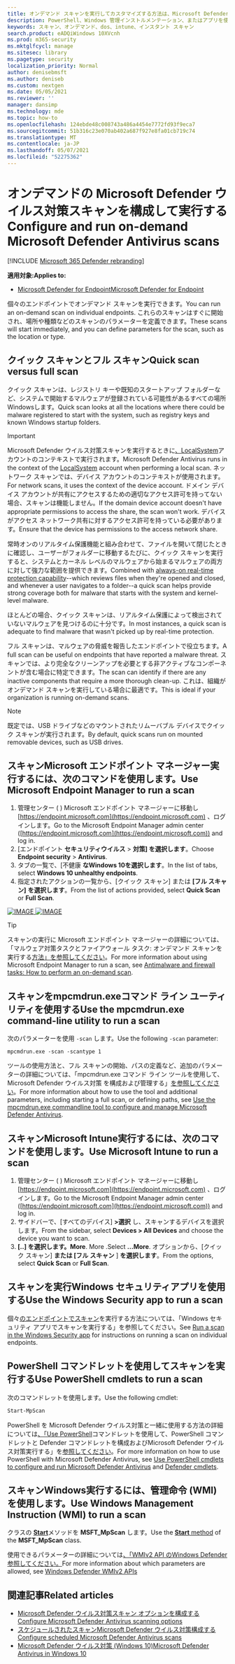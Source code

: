 ```yaml
---
title: オンデマンド スキャンを実行してカスタマイズする方法は、Microsoft Defender ウイルス対策
description: PowerShell、Windows 管理インストルメンテーション、またはアプリを使用してエンドポイントで個別にオンデマンド スキャンを実行Windows セキュリティする
keywords: スキャン、オンデマンド、dos、intune、インスタント スキャン
search.product: eADQiWindows 10XVcnh
ms.prod: m365-security
ms.mktglfcycl: manage
ms.sitesec: library
ms.pagetype: security
localization_priority: Normal
author: denisebmsft
ms.author: deniseb
ms.custom: nextgen
ms.date: 05/05/2021
ms.reviewer: ''
manager: dansimp
ms.technology: mde
ms.topic: how-to
ms.openlocfilehash: 124ebde48c008743a486a4454e7772fd93f9eca7
ms.sourcegitcommit: 51b316c23e070ab402a687f927e8fa01cb719c74
ms.translationtype: MT
ms.contentlocale: ja-JP
ms.lasthandoff: 05/07/2021
ms.locfileid: "52275362"
---
```

# <a name="configure-and-run-on-demand-microsoft-defender-antivirus-scans"></a><span data-ttu-id="e2326-104">オンデマンドの Microsoft Defender ウイルス対策スキャンを構成して実行する</span><span class="sxs-lookup"><span data-stu-id="e2326-104">Configure and run on-demand Microsoft Defender Antivirus scans</span></span>

[!INCLUDE [Microsoft 365 Defender rebranding](../../includes/microsoft-defender.md)]

<span data-ttu-id="e2326-105">**適用対象:**</span><span class="sxs-lookup"><span data-stu-id="e2326-105">**Applies to:**</span></span>

- [<span data-ttu-id="e2326-106">Microsoft Defender for Endpoint</span><span class="sxs-lookup"><span data-stu-id="e2326-106">Microsoft Defender for Endpoint</span></span>](/microsoft-365/security/defender-endpoint/)

<span data-ttu-id="e2326-107">個々のエンドポイントでオンデマンド スキャンを実行できます。</span><span class="sxs-lookup"><span data-stu-id="e2326-107">You can run an on-demand scan on individual endpoints.</span></span> <span data-ttu-id="e2326-108">これらのスキャンはすぐに開始され、場所や種類などのスキャンのパラメーターを定義できます。</span><span class="sxs-lookup"><span data-stu-id="e2326-108">These scans will start immediately, and you can define parameters for the scan, such as the location or type.</span></span>

## <a name="quick-scan-versus-full-scan"></a><span data-ttu-id="e2326-109">クイック スキャンとフル スキャン</span><span class="sxs-lookup"><span data-stu-id="e2326-109">Quick scan versus full scan</span></span>

<span data-ttu-id="e2326-110">クイック スキャンは、レジストリ キーや既知のスタートアップ フォルダーなど、システムで開始するマルウェアが登録されている可能性があるすべての場所Windowsします。</span><span class="sxs-lookup"><span data-stu-id="e2326-110">Quick scan looks at all the locations where there could be malware registered to start with the system, such as registry keys and known Windows startup folders.</span></span>

> [!IMPORTANT]
> <span data-ttu-id="e2326-111">Microsoft Defender ウイルス対策スキャンを実行するときに[、LocalSystem](/windows/win32/services/localsystem-account)アカウントのコンテキストで実行されます。</span><span class="sxs-lookup"><span data-stu-id="e2326-111">Microsoft Defender Antivirus runs in the context of the [LocalSystem](/windows/win32/services/localsystem-account) account when performing a local scan.</span></span> <span data-ttu-id="e2326-112">ネットワーク スキャンでは、デバイス アカウントのコンテキストが使用されます。</span><span class="sxs-lookup"><span data-stu-id="e2326-112">For network scans, it uses the context of the device account.</span></span> <span data-ttu-id="e2326-113">ドメイン デバイス アカウントが共有にアクセスするための適切なアクセス許可を持ってない場合、スキャンは機能しません。</span><span class="sxs-lookup"><span data-stu-id="e2326-113">If the domain device account doesn't have appropriate permissions to access the share, the scan won't work.</span></span> <span data-ttu-id="e2326-114">デバイスがアクセス ネットワーク共有に対するアクセス許可を持っている必要があります。</span><span class="sxs-lookup"><span data-stu-id="e2326-114">Ensure that the device has permissions to the access network share.</span></span>

<span data-ttu-id="e2326-115">常時オン[](configure-real-time-protection-microsoft-defender-antivirus.md)のリアルタイム保護機能と組み合わせて、ファイルを開いて閉じたときに確認し、ユーザーがフォルダーに移動するたびに、クイック スキャンを実行すると、システムとカーネル レベルのマルウェアから始まるマルウェアの両方に対して強力な範囲を提供できます。</span><span class="sxs-lookup"><span data-stu-id="e2326-115">Combined with [always-on real-time protection capability](configure-real-time-protection-microsoft-defender-antivirus.md)--which reviews files when they're opened and closed, and whenever a user navigates to a folder--a quick scan helps provide strong coverage both for malware that starts with the system and kernel-level malware.</span></span>  

<span data-ttu-id="e2326-116">ほとんどの場合、クイック スキャンは、リアルタイム保護によって検出されていないマルウェアを見つけるのに十分です。</span><span class="sxs-lookup"><span data-stu-id="e2326-116">In most instances, a quick scan is adequate to find malware that wasn't picked up by real-time protection.</span></span>

<span data-ttu-id="e2326-117">フル スキャンは、マルウェアの脅威を報告したエンドポイントで役立ちます。</span><span class="sxs-lookup"><span data-stu-id="e2326-117">A full scan can be useful on endpoints that have reported a malware threat.</span></span> <span data-ttu-id="e2326-118">スキャンでは、より完全なクリーンアップを必要とする非アクティブなコンポーネントが含む場合に特定できます。</span><span class="sxs-lookup"><span data-stu-id="e2326-118">The scan can identify if there are any inactive components that require a more thorough clean-up.</span></span> <span data-ttu-id="e2326-119">これは、組織がオンデマンド スキャンを実行している場合に最適です。</span><span class="sxs-lookup"><span data-stu-id="e2326-119">This is  ideal if your organization is running on-demand scans.</span></span>

> [!NOTE]
> <span data-ttu-id="e2326-120">既定では、USB ドライブなどのマウントされたリムーバブル デバイスでクイック スキャンが実行されます。</span><span class="sxs-lookup"><span data-stu-id="e2326-120">By default, quick scans run on mounted removable devices, such as USB drives.</span></span>

## <a name="use-microsoft-endpoint-manager-to-run-a-scan"></a><span data-ttu-id="e2326-121">スキャンMicrosoft エンドポイント マネージャー実行するには、次のコマンドを使用します。</span><span class="sxs-lookup"><span data-stu-id="e2326-121">Use Microsoft Endpoint Manager to run a scan</span></span>

1. <span data-ttu-id="e2326-122">管理センター ( ) Microsoft エンドポイント マネージャーに移動し [https://endpoint.microsoft.com](https://endpoint.microsoft.com) 、ログインします。</span><span class="sxs-lookup"><span data-stu-id="e2326-122">Go to the Microsoft Endpoint Manager admin center ([https://endpoint.microsoft.com](https://endpoint.microsoft.com)) and log in.</span></span>
2. <span data-ttu-id="e2326-123">[エンドポイント **セキュリティウイルス**  >  **対策] を選択します**。</span><span class="sxs-lookup"><span data-stu-id="e2326-123">Choose **Endpoint security** > **Antivirus**.</span></span>
3. <span data-ttu-id="e2326-124">タブの一覧で、[不健康 **なWindows 10を選択します**。</span><span class="sxs-lookup"><span data-stu-id="e2326-124">In the list of tabs, select **Windows 10 unhealthy endpoints**.</span></span>
4. <span data-ttu-id="e2326-125">指定されたアクションの一覧から、[クイック スキャン] または **[フル スキャン]** **を選択します**。</span><span class="sxs-lookup"><span data-stu-id="e2326-125">From the list of actions provided, select **Quick Scan** or **Full Scan**.</span></span>

<span data-ttu-id="e2326-126">[![IMAGE ](images/mem-antivirus-scan-on-demand.png)](images/mem-antivirus-scan-on-demand.png#lightbox)</span><span class="sxs-lookup"><span data-stu-id="e2326-126">[ ![IMAGE](images/mem-antivirus-scan-on-demand.png) ](images/mem-antivirus-scan-on-demand.png#lightbox)</span></span>

> [!TIP]
> <span data-ttu-id="e2326-127">スキャンの実行に Microsoft エンドポイント マネージャーの詳細については、「マルウェア対策タスクとファイアウォール タスク: オンデマンド スキャンを実行する[方法」を参照してください](/configmgr/protect/deploy-use/endpoint-antimalware-firewall#how-to-perform-an-on-demand-scan-of-computers)。</span><span class="sxs-lookup"><span data-stu-id="e2326-127">For more information about using Microsoft Endpoint Manager to run a scan, see [Antimalware and firewall tasks: How to perform an on-demand scan](/configmgr/protect/deploy-use/endpoint-antimalware-firewall#how-to-perform-an-on-demand-scan-of-computers).</span></span>

## <a name="use-the-mpcmdrunexe-command-line-utility-to-run-a-scan"></a><span data-ttu-id="e2326-128">スキャンをmpcmdrun.exeコマンド ライン ユーティリティを使用する</span><span class="sxs-lookup"><span data-stu-id="e2326-128">Use the mpcmdrun.exe command-line utility to run a scan</span></span>

<span data-ttu-id="e2326-129">次のパラメーターを使用 `-scan` します。</span><span class="sxs-lookup"><span data-stu-id="e2326-129">Use the following `-scan` parameter:</span></span>

```console
mpcmdrun.exe -scan -scantype 1
```

<span data-ttu-id="e2326-130">ツールの使用方法と、フル スキャンの開始、パスの定義など、追加のパラメーターの詳細については、「mpcmdrun.exe コマンド ライン ツールを使用して、Microsoft Defender ウイルス対策 を構成および管理する」[を参照してください](command-line-arguments-microsoft-defender-antivirus.md)。</span><span class="sxs-lookup"><span data-stu-id="e2326-130">For more information about how to use the tool and additional parameters, including starting a full scan, or defining paths, see [Use the mpcmdrun.exe commandline tool to configure and manage Microsoft Defender Antivirus](command-line-arguments-microsoft-defender-antivirus.md).</span></span>

## <a name="use-microsoft-intune-to-run-a-scan"></a><span data-ttu-id="e2326-131">スキャンMicrosoft Intune実行するには、次のコマンドを使用します。</span><span class="sxs-lookup"><span data-stu-id="e2326-131">Use Microsoft Intune to run a scan</span></span>

1. <span data-ttu-id="e2326-132">管理センター ( ) Microsoft エンドポイント マネージャーに移動し [https://endpoint.microsoft.com](https://endpoint.microsoft.com) 、ログインします。</span><span class="sxs-lookup"><span data-stu-id="e2326-132">Go to the Microsoft Endpoint Manager admin center ([https://endpoint.microsoft.com](https://endpoint.microsoft.com)) and log in.</span></span>
2. <span data-ttu-id="e2326-133">サイドバーで、[すべてのデバイス] **>選択** し、スキャンするデバイスを選択します。</span><span class="sxs-lookup"><span data-stu-id="e2326-133">From the sidebar, select **Devices > All Devices** and choose the device you want to scan.</span></span>
3. <span data-ttu-id="e2326-134">**[..] を選択します。More**. More .</span><span class="sxs-lookup"><span data-stu-id="e2326-134">Select **...More**.</span></span> <span data-ttu-id="e2326-135">オプションから、[クイック スキャン] **または [フル スキャン** ] **を選択します**。</span><span class="sxs-lookup"><span data-stu-id="e2326-135">From the options, select **Quick Scan** or **Full Scan**.</span></span>

## <a name="use-the-windows-security-app-to-run-a-scan"></a><span data-ttu-id="e2326-136">スキャンを実行Windows セキュリティアプリを使用する</span><span class="sxs-lookup"><span data-stu-id="e2326-136">Use the Windows Security app to run a scan</span></span>

<span data-ttu-id="e2326-137">個々[のエンドポイントでスキャン](microsoft-defender-security-center-antivirus.md)を実行する方法については、「Windows セキュリティ アプリでスキャンを実行する」を参照してください。</span><span class="sxs-lookup"><span data-stu-id="e2326-137">See [Run a scan in the Windows Security app](microsoft-defender-security-center-antivirus.md) for instructions on running a scan on individual endpoints.</span></span>

## <a name="use-powershell-cmdlets-to-run-a-scan"></a><span data-ttu-id="e2326-138">PowerShell コマンドレットを使用してスキャンを実行する</span><span class="sxs-lookup"><span data-stu-id="e2326-138">Use PowerShell cmdlets to run a scan</span></span>

<span data-ttu-id="e2326-139">次のコマンドレットを使用します。</span><span class="sxs-lookup"><span data-stu-id="e2326-139">Use the following cmdlet:</span></span>

```PowerShell
Start-MpScan
```

<span data-ttu-id="e2326-140">PowerShell を Microsoft Defender ウイルス対策と一緒に使用する方法の詳細については[、「Use PowerShell](use-powershell-cmdlets-microsoft-defender-antivirus.md)コマンドレットを使用して、PowerShell コマンドレットと Defender コマンドレットを構成およびMicrosoft Defender ウイルス対策実行する」を[参照してください](/powershell/module/defender/)。</span><span class="sxs-lookup"><span data-stu-id="e2326-140">For more information on how to use PowerShell with Microsoft Defender Antivirus, see [Use PowerShell cmdlets to configure and run Microsoft Defender Antivirus](use-powershell-cmdlets-microsoft-defender-antivirus.md) and [Defender cmdlets](/powershell/module/defender/).</span></span>

## <a name="use-windows-management-instruction-wmi-to-run-a-scan"></a><span data-ttu-id="e2326-141">スキャンWindows実行するには、管理命令 (WMI) を使用します。</span><span class="sxs-lookup"><span data-stu-id="e2326-141">Use Windows Management Instruction (WMI) to run a scan</span></span>

<span data-ttu-id="e2326-142">クラスの [**Start**](/previous-versions/windows/desktop/defender/start-msft-mpscan)メソッドを **MSFT_MpScan** します。</span><span class="sxs-lookup"><span data-stu-id="e2326-142">Use the [**Start** method](/previous-versions/windows/desktop/defender/start-msft-mpscan) of the **MSFT_MpScan** class.</span></span>

<span data-ttu-id="e2326-143">使用できるパラメーターの詳細については[、「WMIv2 API のWindows Defender参照してください。](/previous-versions/windows/desktop/defender/windows-defender-wmiv2-apis-portal)</span><span class="sxs-lookup"><span data-stu-id="e2326-143">For more information about which parameters are allowed, see [Windows Defender WMIv2 APIs](/previous-versions/windows/desktop/defender/windows-defender-wmiv2-apis-portal)</span></span>

## <a name="related-articles"></a><span data-ttu-id="e2326-144">関連記事</span><span class="sxs-lookup"><span data-stu-id="e2326-144">Related articles</span></span>

- [<span data-ttu-id="e2326-145">Microsoft Defender ウイルス対策スキャン オプションを構成する</span><span class="sxs-lookup"><span data-stu-id="e2326-145">Configure Microsoft Defender Antivirus scanning options</span></span>](configure-advanced-scan-types-microsoft-defender-antivirus.md)
- [<span data-ttu-id="e2326-146">スケジュールされたスキャンMicrosoft Defender ウイルス対策構成する</span><span class="sxs-lookup"><span data-stu-id="e2326-146">Configure scheduled Microsoft Defender Antivirus scans</span></span>](scheduled-catch-up-scans-microsoft-defender-antivirus.md)
- [<span data-ttu-id="e2326-147">Microsoft Defender ウイルス対策 (Windows 10)</span><span class="sxs-lookup"><span data-stu-id="e2326-147">Microsoft Defender Antivirus in Windows 10</span></span>](microsoft-defender-antivirus-in-windows-10.md)